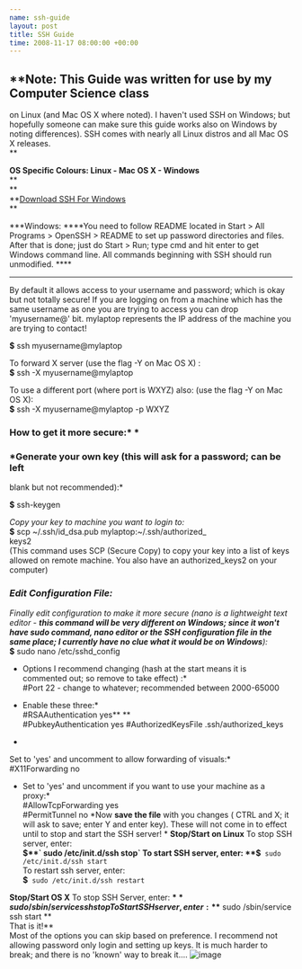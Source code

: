 ```yaml
--- 
name: ssh-guide 
layout: post 
title: SSH Guide 
time: 2008-11-17 08:00:00 +00:00 
---
```


## **Note: This Guide was written for use by my Computer Science class
on Linux (and Mac OS X where noted). I haven't used SSH on Windows; but
hopefully someone can make sure this guide works also on Windows by
noting differences). SSH comes with nearly all Linux distros and all Mac
OS X releases.   
**

**OS Specific Colours: Linux - Mac OS X - Windows**  
**   
**  
**[Download SSH For
Windows](http://downloads.sourceforge.net/sshwindows/setupssh381-20040709.zip?modtime=1089331200&big_mirror=0)  
**  
  
***Windows: ****You need to follow README located in Start \> All
Programs \> OpenSSH \> README to set up password directories and files.
After that is done; just do Start \> Run; type cmd and hit enter to get
Windows command line. All commands beginning with SSH should run
unmodified. ****  
***  
  
By default it allows access to your username and password; which is okay
but not totally secure! If you are logging on from a machine which has
the same username as one you are trying to access you can drop
'myusername@' bit. mylaptop represents the IP address of the machine you
are trying to contact!  
  
 **$** ssh myusername@mylaptop   
  
To forward X server (use the flag -Y on Mac OS X) :  
 **$** ssh -X myusername@mylaptop  
  
To use a different port (where port is WXYZ) also: (use the flag -Y on
Mac OS X):  
 **$** ssh -X myusername@mylaptop -p WXYZ  
  
### **How to get it more secure:*** *

### *Generate your own key (this will ask for a password; can be left
blank but not recommended):*  

**$** ssh-keygen   
  
*Copy your key to machine you want to login to:*  
 **$** scp \~/.ssh/id\_dsa.pub mylaptop:\~/.ssh/authorized\_  
keys2  
(This command uses SCP (Secure Copy) to copy your key into a list of
keys allowed on remote machine. You also have an authorized\_keys2 on
your computer)
### *Edit Configuration File:*

*Finally edit configuration to make it more secure (nano is a
lightweight text editor - **this command will be very different on
Windows; since it won't have sudo command, nano editor or the SSH
configuration file in the same place; I currently have no clue what it
would be on Windows**):*  
 **$** sudo nano /etc/sshd\_config   
  
* Options I recommend changing (hash at the start means it is commented
out; so remove to take effect) :*  
 \#Port 22 - change to whatever; recommended between 2000-65000  
  
* Enable these three:*  
 \#RSAAuthentication yes** **  
 \#PubkeyAuthentication yes
\#AuthorizedKeysFile .ssh/authorized\_keys
*  
 Set to 'yes' and uncomment to allow forwarding of visuals:*  
 \#X11Forwarding no  
  
* Set to 'yes' and uncomment if you want to use your machine as a
proxy:*  
 \#AllowTcpForwarding yes  
 \#PermitTunnel no
*Now **save the file** with you changes ( CTRL and X; it will ask to
save; enter Y and enter key). These will not come in to effect until to
stop and start the SSH server! *
**Stop/Start on Linux**
To stop SSH server, enter:  
 **$**` sudo /etc/init.d/ssh stop`  
To start SSH server, enter:  
 **$**` sudo /etc/init.d/ssh start`  
To restart ssh server, enter:  
 **$**` sudo /etc/init.d/ssh restart`
  
**Stop/Start OS X**
To stop SSH Server, enter:
**$** sudo /sbin/service ssh stop
To Start SSH server, enter:
**$** sudo /sbin/service ssh start
**  
That is it!**  
Most of the options you can skip based on preference. I recommend not
allowing password only login and setting up keys. It is much harder to
break; and there is no 'known' way to break it....
![image](https://blogger.googleusercontent.com/tracker/7231752728434532377-1611475040363670373?l=neil.grogan.ie)
